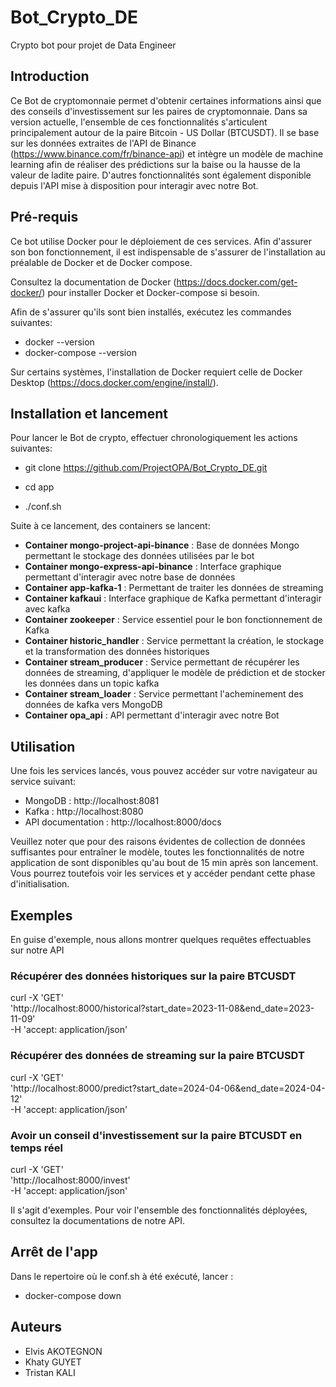 # Bot_Crypto_DE
Crypto bot pour projet de Data Engineer

## Introduction
Ce Bot de cryptomonnaie permet d'obtenir certaines informations ainsi que des conseils d'investissement sur les paires de cryptomonnaie. Dans sa version actuelle, l'ensemble de ces fonctionnalités s'articulent principalement autour de la paire Bitcoin - US Dollar (BTCUSDT). Il se base sur les données extraites de l'API de Binance (https://www.binance.com/fr/binance-api) et intègre un modèle de machine learning afin de réaliser des prédictions sur la baise ou la hausse de la valeur de ladite paire. D'autres fonctionnalités sont également disponible depuis l'API mise à disposition pour interagir avec notre Bot.

## Pré-requis
Ce bot utilise Docker pour le déploiement de ces services. Afin d'assurer son bon fonctionnement, il est indispensable de s'assurer de l'installation au préalable de Docker et de Docker compose.

Consultez la documentation de Docker (https://docs.docker.com/get-docker/) pour installer Docker et Docker-compose si besoin.

Afin de s'assurer qu'ils sont bien installés, exécutez les commandes suivantes:
- docker --version
- docker-compose --version

Sur certains systèmes, l'installation de Docker requiert celle de Docker Desktop (https://docs.docker.com/engine/install/).

## Installation et lancement
Pour lancer le Bot de crypto, effectuer chronologiquement les actions suivantes:

- git clone https://github.com/ProjectOPA/Bot_Crypto_DE.git

- cd app

- ./conf.sh

Suite à ce lancement, des containers se lancent:

- **Container mongo-project-api-binance** : Base de données Mongo permettant le stockage des données utilisées par le bot
- **Container mongo-express-api-binance** : Interface graphique permettant d'interagir avec notre base de données
- **Container app-kafka-1** : Permettant de traiter les données de streaming
- **Container kafkaui** : Interface graphique de Kafka permettant d'interagir avec kafka
- **Container zookeeper** : Service essentiel pour le bon fonctionnement de Kafka
- **Container historic_handler** : Service permettant la création, le stockage et la transformation des données historiques
- **Container stream_producer** : Service permettant de récupérer les données de streaming, d'appliquer le modèle de prédiction et de stocker les données dans un topic kafka
- **Container stream_loader** : Service permettant l'acheminement des données de kafka vers MongoDB
- **Container opa_api** : API permettant d'interagir avec notre Bot

## Utilisation
Une fois les services lancés, vous pouvez accéder sur votre navigateur au service suivant:

- MongoDB : http://localhost:8081
- Kafka : http://localhost:8080
- API documentation : http://localhost:8000/docs

Veuillez noter que pour des raisons évidentes de collection de données suffisantes pour entraîner le modèle, toutes les fonctionnalités de notre application de sont disponibles qu'au bout de 15 min après son lancement. Vous pourrez toutefois voir les services et y accéder pendant cette phase d'initialisation.

## Exemples
En guise d'exemple, nous allons montrer quelques requêtes effectuables sur notre API

### Récupérer des données historiques sur la paire BTCUSDT

curl -X 'GET' \
  'http://localhost:8000/historical?start_date=2023-11-08&end_date=2023-11-09' \
  -H 'accept: application/json'

### Récupérer des données de streaming sur la paire BTCUSDT

curl -X 'GET' \
  'http://localhost:8000/predict?start_date=2024-04-06&end_date=2024-04-12' \
  -H 'accept: application/json'

### Avoir un conseil d'investissement sur la paire BTCUSDT en temps réel

curl -X 'GET' \
  'http://localhost:8000/invest' \
  -H 'accept: application/json'

Il s'agit d'exemples. Pour voir l'ensemble des fonctionnalités déployées, consultez la documentations de notre API.

## Arrêt de l'app
Dans le repertoire où le conf.sh à été exécuté, lancer :
- docker-compose down

## Auteurs
- Elvis AKOTEGNON
- Khaty GUYET
- Tristan KALI

